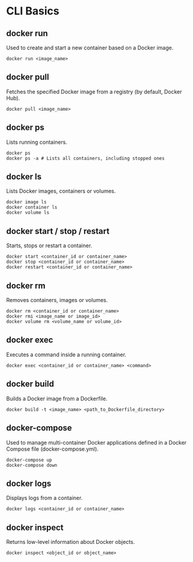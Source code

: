 # CLI Basics

## docker run
Used to create and start a new container based on a Docker image.

```shell
docker run <image_name>
```

## docker pull
Fetches the specified Docker image from a registry (by default, Docker Hub).

```shell
docker pull <image_name>
```

## docker ps
Lists running containers.

```shell
docker ps
docker ps -a # Lists all containers, including stopped ones
```

## docker ls
Lists Docker images, containers or volumes.

```shell
docker image ls
docker container ls
docker volume ls
```

## docker start / stop / restart
Starts, stops or restart a container.

```shell
docker start <container_id or container_name>
docker stop <container_id or container_name>
docker restart <container_id or container_name>
```

## docker rm
Removes containers, images or volumes.

```shell
docker rm <container_id or container_name>
docker rmi <image_name or image_id>
docker volume rm <volume_name or volume_id>
```

## docker exec
Executes a command inside a running container.

```shell
docker exec <container_id or container_name> <command>
```

## docker build
Builds a Docker image from a Dockerfile.

```shell
docker build -t <image_name> <path_to_Dockerfile_directory>
```

## docker-compose
Used to manage multi-container Docker applications defined in a Docker Compose file (docker-compose.yml).
```shell
docker-compose up
docker-compose down
```

## docker logs
Displays logs from a container.

```shell
docker logs <container_id or container_name>
```

## docker inspect
Returns low-level information about Docker objects.

```shell
docker inspect <object_id or object_name>
```